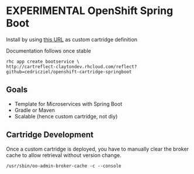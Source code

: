 # EXPERIMENTAL OpenShift Spring Boot

Install by using [this URL](https://raw.githubusercontent.com/cedricziel/openshift-cartridge-springboot/master/metadata/manifest.yml) as custom cartridge definition

Documentation follows once stable

```
rhc app create bootservice \
http://cartreflect-claytondev.rhcloud.com/reflect?github=cedricziel/openshift-cartridge-springboot
```

## Goals

* Template for Microservices with Spring Boot
* Gradle or Maven
* Scalable (hence custom cartridge, not diy)

## Cartridge Development

Once a custom cartridge is deployed, you have to manually clear the broker cache to allow retrieval without version change.

 ```
 /usr/sbin/oo-admin-broker-cache -c --console
```
